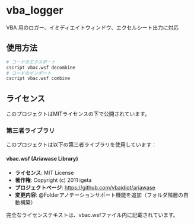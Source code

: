 # vba_logger
VBA 用のロガー、イミディエイトウィンドウ、エクセルシート出力に対応

## 使用方法

```bash
# コードのエクスポート
cscript vbac.wsf decombine
# コードのインポート
cscript vbac.wsf combine
```

## ライセンス

このプロジェクトはMITライセンスの下で公開されています。

### 第三者ライブラリ

このプロジェクトは以下の第三者ライブラリを使用しています：

#### vbac.wsf (Ariawase Library)
- **ライセンス**: MIT License
- **著作権**: Copyright (c) 2011 igeta
- **プロジェクトページ**: https://github.com/vbaidiot/ariawase
- **変更内容**: @Folderアノテーションサポート機能を追加（フォルダ階層の自動構築）

完全なライセンステキストは、vbac.wsfファイル内に記載されています。